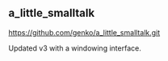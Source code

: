 ## a_little_smalltalk

https://github.com/genko/a_little_smalltalk.git

Updated v3 with a windowing interface.
